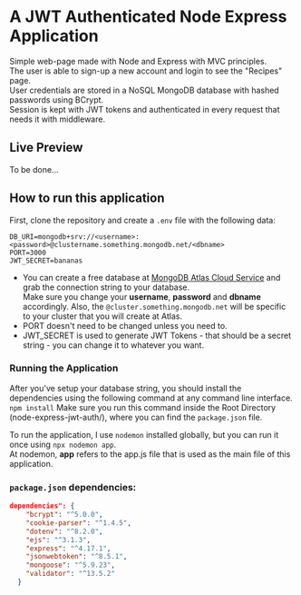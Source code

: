 # A JWT Authenticated Node Express Application

Simple web-page made with Node and Express with MVC principles.  
The user is able to sign-up a new account and login to see the "Recipes" page.  
User credentials are stored in a NoSQL MongoDB database with hashed passwords using BCrypt.  
Session is kept with JWT tokens and authenticated in every request that needs it with middleware.  


## Live Preview  
To be done...


## How to run this application
First, clone the repository and create a ```.env``` file with the following data:
```
DB_URI=mongodb+srv://<username>:<password>@clustername.something.mongodb.net/<dbname>
PORT=3000
JWT_SECRET=bananas
```
- You can create a free database at [MongoDB Atlas Cloud Service](https://www.mongodb.com/cloud/atlas) and grab the connection string to your database.  
Make sure you change your **username**, **password** and **dbname** accordingly. Also, the `@cluster.something.mongodb.net` will be specific to your cluster that you will create at Atlas.  
- PORT doesn't need to be changed unless you need to.
- JWT_SECRET is used to generate JWT Tokens - that should be a secret string - you can change it to whatever you want.


### Running the Application
After you've setup your database string, you should install the dependencies using the following command at any command line interface.  
```npm install```
Make sure you run this command inside the Root Directory (node-express-jwt-auth/), where you can find the `package.json` file.  

To run the application, I use `nodemon` installed globally, but you can run it once using `npx nodemon app`.  
At nodemon, **app** refers to the app.js file that is used as the main file of this application.  


### `package.json` dependencies:
```json
dependencies": {
    "bcrypt": "^5.0.0",
    "cookie-parser": "^1.4.5",
    "dotenv": "^8.2.0",
    "ejs": "^3.1.3",
    "express": "^4.17.1",
    "jsonwebtoken": "^8.5.1",
    "mongoose": "^5.9.23",
    "validator": "^13.5.2"
  }
```
